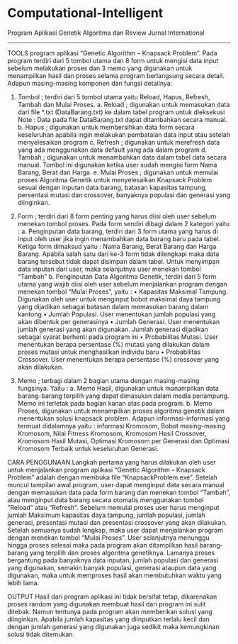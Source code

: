# Computational-Intelligent
Program Aplikasi Genetik Algoritma dan Review Jurnal International
__________________________________________________________________

TOOLS
program aplikasi “Genetic Algorithm – Knapsack Problem”. Pada program terdiri dari 5 tombol utama dan 8 form untuk mengisi data input sebelum melakukan proses dan 3 memo yang digunakan untuk menampilkan hasil dan proses selama program berlangsung secara detail. Adapun masing-masing komponen dan fungsi detailnya:
1.	Tombol ; terdiri dari 5 tombol utama yaitu Reload, Hapus, Refresh, Tambah dan Mulai Proses. 
a.	Reload ; digunakan untuk memasukan data dari file *.txt (DataBarang.txt) ke dalam tabel program untuk dieksekusi
Note : Data pada file DataBarang.txt dapat ditambahkan secara manual. 
b.	Hapus ; digunakan untuk membersihkan data form secara keseluruhan apabila ingin melakukan pembatalan data input atau setelah menyelesaikan program
c.	Refresh ; digunakan untuk merefresh data yang ada menggunakan data default yang ada dalam program
d.	Tambah ; digunakan untuk menambahkan data dalam tabel data secara manual. Tombol ini digunakan ketika user sudah mengisi form Nama Barang, Berat dan Harga. 
e.	Mulai Proses ; digunakan untuk memulai proses Algoritma Genetik untuk menyelesaikan Knapsack Problem sesuai dengan inputan data barang, batasan kapasitas tampung, persentasi mutasi dan crossover, banyaknya populasi dan generasi yang diinginkan. 

2.	Form ; terdiri dari 8 form penting yang harus diisi oleh user sebelum menekan tombol proses. Pada form sendiri dibagi dalam 2 kategori yaitu : 
a.	Penginputan data barang, terdiri dari 3 form utama yang harus di input oleh user jika ingin menambahkan data barang baru pada tabel. Ketiga form dimaksud yaitu : Nama Barang, Berat Barang dan Harga Barang. Apabila salah satu dari ke-3 form tidak dilengkapi maka data barang tersebut tidak dapat disimpan dalam tabel. Untuk menyimpan data inputan dari user, maka selanjutnya user menekan tombol “Tambah”
b.	Penginputan Data Algoritma Genetik, terdiri dari 5 form utama yang wajib diisi oleh user sebelum menjalankan program dengan menekan tombol “Mulai Proses”, yaitu : 
•	Kapasitas Maksimal Tampung. Digunakan oleh user untuk menginput bobot maksimal daya tampung yang dijadikan sebagai batasan dalam memasukan barang dalam kantong 
•	Jumlah Populasi. User menentukan jumlah populasi yang akan dibentuk per generasinya
•	Jumlah Generasi. User menentukan jumlah generasi yang akan digunakan. Jumlah generasi dijadikan sebagai syarat berhenti pada program ini
•	Probabilitas Mutasi. User menentukan berapa persentase (%) mutasi yang dilakukan dalam proses mutasi untuk menghasilkan individu baru
•	Probabilitas Crossover. User menentukan berapa persentase (%) crossover yang akan dilakukan.

3.	Memo ; terbagi dalam 2 bagian utama dengan masing-masing fungsinya. Yaitu : 
a.	Memo Hasil, digunakan untuk manampilkan data barang-barang terpilih yang dapat dimasukan dalam media penampung. Memo ini terletak pada bagian kanan atas pada program. 
b.	Memo Proses, digunakan untuk menampilkan proses algoritma genetik dalam menentukan solusi knapsack problem. Adapun informasi-informasi yang termuat didalamnya yaitu : informasi Kromosom, Bobot masing-masing Kromosom, Nilai Fitness Kromosom, Kromosom Hasil Crossover, Kromosom Hasil Mutasi, Optimasi Kromosom per Generasi dan Optimasi Kromosom Terbaik untuk keseluruhan Generasi. 

CARA PENGGUNAAN 
 Langkah pertama yang harus dilakukan oleh user untuk menjalankan program aplikasi “Genetic Algorithm – Knapsack Problem” adalah dengan membuka file “KnapsackProblem.exe”. Setelah muncul tampilan awal program, user dapat menginput data secara manual dengan memasukan data pada form barang dan menekan tombol “Tambah”, atau menginput data barang secara otomatis menggunakan tombol “Reload” atau “Refresh”. Sebelum memulai proses user harus menginput jumlah Maksimum kapasitas daya tampung, jumlah populasi, jumlah generasi, presentasi mutasi dan presentasi crossover yang akan dilakukan. Setelah semuanya sudah lengkap, maka user dapat menjalankan program dengan menekan tombol “Mulai Proses”. User selanjutnya menunggu hingga proses selesai maka pada program akan ditampilkan hasil barang-barang yang terpilih dan proses algoritma genetiknya. Lamanya proses bergantung pada banyaknya data inputan, jumlah populasi dan generasi yang digunakan, semakin banyak populasi, generasi ataupun data yang digunakan, maka untuk memproses hasil akan membutuhkan waktu yang lebih lama. 

OUTPUT
Hasil dari program aplikasi ini tidak bersifat tetap, dikarenakan proses random yang digunakan membuat hasil dari program ini sulit ditebak. Namun tentunya pada program akan memberikan solusi yang diinginkan. Apabila jumlah kapasitas yang diinputkan terlalu kecil dan dengan jumlah generasi yang digunakan juga sedikit maka kemungkinan solusi tidak ditemukan. 

